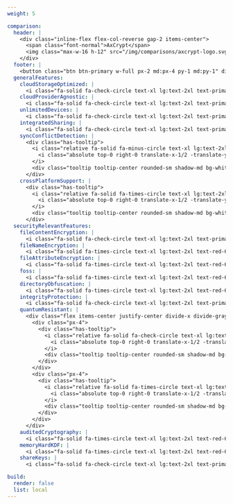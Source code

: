 ```yaml
---
weight: 5

comparison:
  header: |
    <div class="inline-flex flex-col-reverse gap-2 items-center">
      <span class="font-normal">AxCrypt</span>
      <img class="max-w-16 h-12" src="/img/comparisons/axcrypt-logo.svg" aria-hidden="true">
    </div>
  footer: |
    <button class="btn btn-primary w-full px-2 md:px-4 py-1 md:py-1" disabled>Coming Soon</button>
  generalFeatures:
    cloudStorageOptimized: |
      <i class="fa-solid fa-check-circle text-xl lg:text-2xl text-primary"></i>
    cloudProviderAgnostic: |
      <i class="fa-solid fa-check-circle text-xl lg:text-2xl text-primary"></i>
    unlimitedDevices: |
      <i class="fa-solid fa-check-circle text-xl lg:text-2xl text-primary"></i>
    integratedSharing: |
      <i class="fa-solid fa-check-circle text-xl lg:text-2xl text-primary"></i>
    syncConflictDetection: |
      <div class="has-tooltip">
        <i class="relative fa-solid fa-minus-circle text-xl lg:text-2xl text-gray-600">
          <i class="absolute top-0 right-0 translate-x-1/2 -translate-y-1/2 fa-solid fa-info-circle text-xs text-gray-600 bg-white border border-white rounded-full"></i>
        </i>
        <div class="tooltip tooltip-center rounded-sm shadow-md bg-white text-xs w-max max-w-3xs p-2">Nicht anwendbar ohne Dateinamen-Verschlüsselung.</div>
      </div>
    crossPlatformSupport: |
      <div class="has-tooltip">
        <i class="relative fa-solid fa-times-circle text-xl lg:text-2xl text-red-600">
          <i class="absolute top-0 right-0 translate-x-1/2 -translate-y-1/2 fa-solid fa-info-circle text-xs text-gray-600 bg-white border border-white rounded-full"></i>
        </i>
        <div class="tooltip tooltip-center rounded-sm shadow-md bg-white text-xs w-max max-w-3xs p-2">Kein Linux.</div>
      </div>
  securityRelevantFeatures:
    fileContentEncryption: |
      <i class="fa-solid fa-check-circle text-xl lg:text-2xl text-primary"></i>
    fileNameEncryption: |
      <i class="fa-solid fa-times-circle text-xl lg:text-2xl text-red-600"></i>
    fileAttributeEncryption: |
      <i class="fa-solid fa-times-circle text-xl lg:text-2xl text-red-600"></i>
    foss: |
      <i class="fa-solid fa-times-circle text-xl lg:text-2xl text-red-600"></i>
    directoryObfuscation: |
      <i class="fa-solid fa-times-circle text-xl lg:text-2xl text-red-600"></i>
    integrityProtection: |
      <i class="fa-solid fa-check-circle text-xl lg:text-2xl text-primary"></i>
    quantumResistant: |
      <div class="flex items-center justify-center divide-x divide-gray-400">
        <div class="px-4">
          <div class="has-tooltip">
            <i class="relative fa-solid fa-check-circle text-xl lg:text-2xl text-primary">
              <i class="absolute top-0 right-0 translate-x-1/2 -translate-y-1/2 fa-solid fa-info-circle text-xs text-gray-600 bg-white border border-white rounded-full"></i>
            </i>
            <div class="tooltip tooltip-center rounded-sm shadow-md bg-white text-xs w-max max-w-3xs p-2">Verwendet symmetrische Verschlüsselung AES.</div>
          </div>
        </div>
        <div class="px-4">
          <div class="has-tooltip">
            <i class="relative fa-solid fa-times-circle text-xl lg:text-2xl text-red-600">
              <i class="absolute top-0 right-0 translate-x-1/2 -translate-y-1/2 fa-solid fa-info-circle text-xs text-gray-600 bg-white border border-white rounded-full"></i>
            </i>
            <div class="tooltip tooltip-center rounded-sm shadow-md bg-white text-xs w-max max-w-3xs p-2">Verwendet asymmetrische Verschlüsselung RSA.</div>
          </div>
        </div>
      </div>
    auditedCryptography: |
      <i class="fa-solid fa-times-circle text-xl lg:text-2xl text-red-600"></i>
    memoryHardKDF: |
      <i class="fa-solid fa-times-circle text-xl lg:text-2xl text-red-600"></i>
    shareKeys: |
      <i class="fa-solid fa-check-circle text-xl lg:text-2xl text-primary"></i>

build:
  render: false
  list: local
---
```

